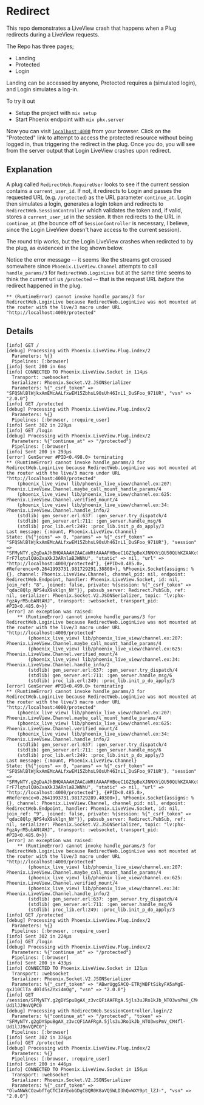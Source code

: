# Redirect
This repo demonstrates a LiveView crash that happens when a Plug redirects during a LiveView requests.

The Repo has three pages;

* Landing
* Protected
* Login

Landing can be accessed by anyone, Protected requires a (simulated login), and Login simulates a log-in.

To try it out

  * Setup the project with `mix setup`
  * Start Phoenix endpoint with `mix phx.server`

Now you can visit [`localhost:4000`](http://localhost:4000) from your browser. Click on the "Protected" link to attempt to access the protected resource without being logged in, thus triggering the redirect in the plug. Once you do, you will see from the server output that Login LiveView crashes upon redirect.

## Explanation

A plug called `RedirectWeb.RequireUser` looks to see if the current session contains a `current_user_id`. If not, it redirects to Login and passes the requested URL (e.g. `/protected`) as the URL parameter `continue_at`. Login then simulates a login, generates a login token and redirects to `RedirectWeb.SessionController` which validates the token and, if valid, stores a `current_user_id` in the session. It then redirects to the URL in `continue_at` (the bounce off of `SessionController` is necessary, I believe, since the Login LiveView doesn't have access to the current session).

The round trip works, but the Login LiveView crashes when redircted to by the plug, as evidenced in the log shown below.

Notice the error message -- it seems like the streams got crossed somewhere since `Phoenix.LiveView.Channel` attempts to call `handle_params/3` for `RedirectWeb.LoginLive` but at the same time seems to think the current url us `/protected` -- that is the request URL *before* the redirect happened in the plug.

```
** (RuntimeError) cannot invoke handle_params/3 for RedirectWeb.LoginLive because RedirectWeb.LoginLive was not mounted at the router with the live/3 macro under URL "http://localhost:4000/protected"
```

## Details

```
[info] GET /
[debug] Processing with Phoenix.LiveView.Plug.index/2
  Parameters: %{}
  Pipelines: [:browser]
[info] Sent 200 in 6ms
[info] CONNECTED TO Phoenix.LiveView.Socket in 114µs
  Transport: :websocket
  Serializer: Phoenix.Socket.V2.JSONSerializer
  Parameters: %{"_csrf_token" => "SFQSNlBlWjkxAmEMcAALfxwEM15ZbhsL90sUh46InL1_DuSFoo_971UR", "vsn" => "2.0.0"}
[info] GET /protected
[debug] Processing with Phoenix.LiveView.Plug.index/2
  Parameters: %{}
  Pipelines: [:browser, :require_user]
[info] Sent 302 in 229µs
[info] GET /login
[debug] Processing with Phoenix.LiveView.Plug.index/2
  Parameters: %{"continue_at" => "/protected"}
  Pipelines: [:browser]
[info] Sent 200 in 293µs
[error] GenServer #PID<0.498.0> terminating
** (RuntimeError) cannot invoke handle_params/3 for RedirectWeb.LoginLive because RedirectWeb.LoginLive was not mounted at the router with the live/3 macro under URL "http://localhost:4000/protected"
    (phoenix_live_view) lib/phoenix_live_view/channel.ex:207: Phoenix.LiveView.Channel.maybe_call_mount_handle_params/4
    (phoenix_live_view) lib/phoenix_live_view/channel.ex:625: Phoenix.LiveView.Channel.verified_mount/4
    (phoenix_live_view) lib/phoenix_live_view/channel.ex:34: Phoenix.LiveView.Channel.handle_info/2
    (stdlib) gen_server.erl:637: :gen_server.try_dispatch/4
    (stdlib) gen_server.erl:711: :gen_server.handle_msg/6
    (stdlib) proc_lib.erl:249: :proc_lib.init_p_do_apply/3
Last message: {:mount, Phoenix.LiveView.Channel}
State: {%{"joins" => 0, "params" => %{"_csrf_token" => "SFQSNlBlWjkxAmEMcAALfxwEM15ZbhsL90sUh46InL1_DuSFoo_971UR"}, "session" => "SFMyNTY.g2gDaAJhBHQAAAAHZAACaWRtAAAAFHBoeC1GZ3pBeXJNNXViQU50QUhKZAAKcGFyZW50X3BpZGQAA25pbGQACHJvb3RfcGlkZAADbmlsZAAJcm9vdF92aWV3ZAAcRWxpeGlyLlJlZGlyZWN0V2ViLkxvZ2luTGl2ZWQABnJvdXRlcmQAGUVsaXhpci5SZWRpcmVjdFdlYi5Sb3V0ZXJkAAdzZXNzaW9udAAAAABkAAR2aWV3ZAAcRWxpeGlyLlJlZGlyZWN0V2ViLkxvZ2luTGl2ZW4GAKHtPe9xAWIAAVGA.6uE_BxWBRV1C-FrF7lqtulQUoZxaXkJ3ARnlaBJWNhU", "static" => nil, "url" => "http://localhost:4000/protected"}, {#PID<0.485.0>, #Reference<0.2641993731.981729291.38808>}, %Phoenix.Socket{assigns: %{}, channel: Phoenix.LiveView.Channel, channel_pid: nil, endpoint: RedirectWeb.Endpoint, handler: Phoenix.LiveView.Socket, id: nil, join_ref: "8", joined: false, private: %{session: %{"_csrf_token" => "qdac8Qlp_NPS4uX9sklgn_NY"}}, pubsub_server: Redirect.PubSub, ref: nil, serializer: Phoenix.Socket.V2.JSONSerializer, topic: "lv:phx-FgzAyrM5ubANtAHJ", transport: :websocket, transport_pid: #PID<0.485.0>}}
[error] an exception was raised:
    ** (RuntimeError) cannot invoke handle_params/3 for RedirectWeb.LoginLive because RedirectWeb.LoginLive was not mounted at the router with the live/3 macro under URL "http://localhost:4000/protected"
        (phoenix_live_view) lib/phoenix_live_view/channel.ex:207: Phoenix.LiveView.Channel.maybe_call_mount_handle_params/4
        (phoenix_live_view) lib/phoenix_live_view/channel.ex:625: Phoenix.LiveView.Channel.verified_mount/4
        (phoenix_live_view) lib/phoenix_live_view/channel.ex:34: Phoenix.LiveView.Channel.handle_info/2
        (stdlib) gen_server.erl:637: :gen_server.try_dispatch/4
        (stdlib) gen_server.erl:711: :gen_server.handle_msg/6
        (stdlib) proc_lib.erl:249: :proc_lib.init_p_do_apply/3
[error] GenServer #PID<0.499.0> terminating
** (RuntimeError) cannot invoke handle_params/3 for RedirectWeb.LoginLive because RedirectWeb.LoginLive was not mounted at the router with the live/3 macro under URL "http://localhost:4000/protected"
    (phoenix_live_view) lib/phoenix_live_view/channel.ex:207: Phoenix.LiveView.Channel.maybe_call_mount_handle_params/4
    (phoenix_live_view) lib/phoenix_live_view/channel.ex:625: Phoenix.LiveView.Channel.verified_mount/4
    (phoenix_live_view) lib/phoenix_live_view/channel.ex:34: Phoenix.LiveView.Channel.handle_info/2
    (stdlib) gen_server.erl:637: :gen_server.try_dispatch/4
    (stdlib) gen_server.erl:711: :gen_server.handle_msg/6
    (stdlib) proc_lib.erl:249: :proc_lib.init_p_do_apply/3
Last message: {:mount, Phoenix.LiveView.Channel}
State: {%{"joins" => 0, "params" => %{"_csrf_token" => "SFQSNlBlWjkxAmEMcAALfxwEM15ZbhsL90sUh46InL1_DuSFoo_971UR"}, "session" => "SFMyNTY.g2gDaAJhBHQAAAAHZAACaWRtAAAAFHBoeC1GZ3pBeXJNNXViQU50QUhKZAAKcGFyZW50X3BpZGQAA25pbGQACHJvb3RfcGlkZAADbmlsZAAJcm9vdF92aWV3ZAAcRWxpeGlyLlJlZGlyZWN0V2ViLkxvZ2luTGl2ZWQABnJvdXRlcmQAGUVsaXhpci5SZWRpcmVjdFdlYi5Sb3V0ZXJkAAdzZXNzaW9udAAAAABkAAR2aWV3ZAAcRWxpeGlyLlJlZGlyZWN0V2ViLkxvZ2luTGl2ZW4GAKHtPe9xAWIAAVGA.6uE_BxWBRV1C-FrF7lqtulQUoZxaXkJ3ARnlaBJWNhU", "static" => nil, "url" => "http://localhost:4000/protected"}, {#PID<0.485.0>, #Reference<0.2641993731.981729289.40300>}, %Phoenix.Socket{assigns: %{}, channel: Phoenix.LiveView.Channel, channel_pid: nil, endpoint: RedirectWeb.Endpoint, handler: Phoenix.LiveView.Socket, id: nil, join_ref: "9", joined: false, private: %{session: %{"_csrf_token" => "qdac8Qlp_NPS4uX9sklgn_NY"}}, pubsub_server: Redirect.PubSub, ref: nil, serializer: Phoenix.Socket.V2.JSONSerializer, topic: "lv:phx-FgzAyrM5ubANtAHJ", transport: :websocket, transport_pid: #PID<0.485.0>}}
[error] an exception was raised:
    ** (RuntimeError) cannot invoke handle_params/3 for RedirectWeb.LoginLive because RedirectWeb.LoginLive was not mounted at the router with the live/3 macro under URL "http://localhost:4000/protected"
        (phoenix_live_view) lib/phoenix_live_view/channel.ex:207: Phoenix.LiveView.Channel.maybe_call_mount_handle_params/4
        (phoenix_live_view) lib/phoenix_live_view/channel.ex:625: Phoenix.LiveView.Channel.verified_mount/4
        (phoenix_live_view) lib/phoenix_live_view/channel.ex:34: Phoenix.LiveView.Channel.handle_info/2
        (stdlib) gen_server.erl:637: :gen_server.try_dispatch/4
        (stdlib) gen_server.erl:711: :gen_server.handle_msg/6
        (stdlib) proc_lib.erl:249: :proc_lib.init_p_do_apply/3
[info] GET /protected
[debug] Processing with Phoenix.LiveView.Plug.index/2
  Parameters: %{}
  Pipelines: [:browser, :require_user]
[info] Sent 302 in 224µs
[info] GET /login
[debug] Processing with Phoenix.LiveView.Plug.index/2
  Parameters: %{"continue_at" => "/protected"}
  Pipelines: [:browser]
[info] Sent 200 in 433µs
[info] CONNECTED TO Phoenix.LiveView.Socket in 121µs
  Transport: :websocket
  Serializer: Phoenix.Socket.V2.JSONSerializer
  Parameters: %{"_csrf_token" => "ABwrUggSACQ-ETRjWBFtSikyFA5aMgE-qxJ10ClTa_d0ld5sZYxi4mOg", "vsn" => "2.0.0"}
[info] GET /session/SFMyNTY.g2gDYSpuBgAX_z3vcQFiAAFRgA.5jls3uJRo1kJb_NTO3wsPmV_CM4fl-Ud1lJJ9nVQPC0
[debug] Processing with RedirectWeb.SessionController.login/2
  Parameters: %{"continue_at" => "/protected", "token" => "SFMyNTY.g2gDYSpuBgAX_z3vcQFiAAFRgA.5jls3uJRo1kJb_NTO3wsPmV_CM4fl-Ud1lJJ9nVQPC0"}
  Pipelines: [:browser]
[info] Sent 302 in 376µs
[info] GET /protected
[debug] Processing with Phoenix.LiveView.Plug.index/2
  Parameters: %{}
  Pipelines: [:browser, :require_user]
[info] Sent 200 in 446µs
[info] CONNECTED TO Phoenix.LiveView.Socket in 156µs
  Transport: :websocket
  Serializer: Phoenix.Socket.V2.JSONSerializer
  Parameters: %{"_csrf_token" => "OlwANWkCOzwbfTgCTCIAYEobGDgCBQR0K8aVQSWLD3hQxWXY9pt_lZJ-", "vsn" => "2.0.0"}
```

